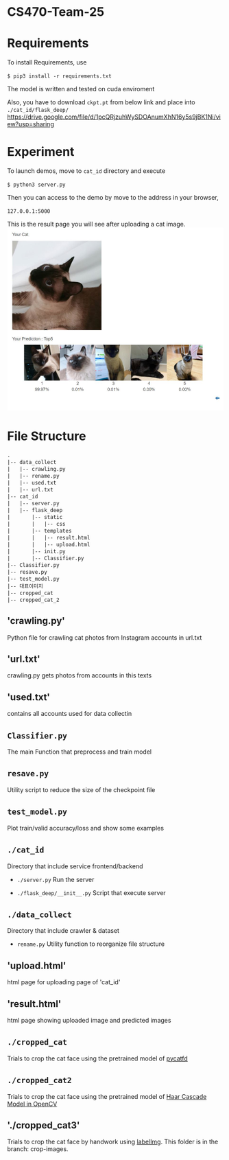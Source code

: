 # CS470-Team-25

Requirements
=====
To install Requirements, use

`$ pip3 install -r requirements.txt`

The model is written and tested on cuda enviroment

Also, you have to download `ckpt.pt` from below link and place into `./cat_id/flask_deep/`
https://drive.google.com/file/d/1pcQRjzuhWySDOAnumXhN16y5s9jBK1Ni/view?usp=sharing


Experiment
=====
To launch demos, move to `cat_id` directory and execute

`$ python3 server.py`

Then you can access to the demo by move to the address in your browser,

`127.0.0.1:5000`

This is the result page you will see after uploading a cat image.
![result.html](./result.JPG)

File Structure
=====
```
.
|-- data_collect
|   |-- crawling.py
|   |-- rename.py
|   |-- used.txt
|   |-- url.txt
|-- cat_id
|   |-- server.py
|   |-- flask_deep
|       |-- static
|       |   |-- css
|       |-- templates
|       |   |-- result.html
|       |   |-- upload.html
|       |-- init.py
|       |-- Classifier.py
|-- Classifier.py
|-- resave.py
|-- test_model.py
|-- 대표이미지
|-- cropped_cat
|-- cropped_cat_2
```

'crawling.py'
----
Python file for crawling cat photos from Instagram accounts in url.txt

'url.txt'
----
crawling.py gets photos from accounts in this texts

'used.txt'
---
contains all accounts used for data collectin

`Classifier.py`
----
The main Function that preprocess and train model

`resave.py`
---
Utility script to reduce the size of the checkpoint file

`test_model.py`
----
Plot train/valid accuracy/loss and show some examples

`./cat_id`
----
Directory that include service frontend/backend
 - `./server.py`
     Run the server
 
 - `./flask_deep/__init__.py`
    Script that execute server

`./data_collect`
----
Directory that include crawler & dataset
 - `rename.py`
    Utility function to reorganize file structure
    
'upload.html'
---
html page for uploading page of 'cat_id'

'result.html'
---
html page showing uploaded image and predicted images

`./cropped_cat`
----
Trials to crop the cat face using the pretrained model of [pycatfd](https://github.com/marando/pycatfd)

`./cropped_cat2`
----
Trials to crop the cat face using the pretrained model of [Haar Cascade Model in OpenCV](https://github.com/opencv/opencv/blob/ca9756f6a1ea25a232d83d768f833b4fa3ee4cf4/data/haarcascades/haarcascade_frontalcatface_extended.xml)

'./cropped_cat3'
----
Trials to crop the cat face by handwork using [labelImg](https://github.com/tzutalin/labelImg). This folder is in the branch: crop-images.
